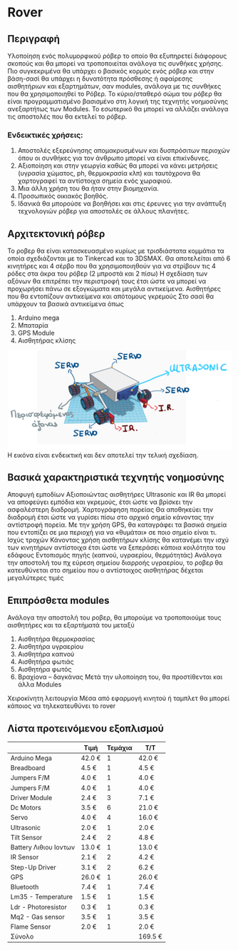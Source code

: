 # Rover

## Περιγραφή
Υλοποίηση ενός πολυμορφικού ρόβερ το οποίο θα εξυπηρετεί διάφορους σκοπούς και θα μπορεί να τροποποιείται ανάλογα τις συνθήκες χρήσης. Πιο συγκεκριμένα θα υπάρχει ο βασικός κορμός ενός ρόβερ και στην βάση-σασί θα υπάρχει η δυνατότητα πρόσθεσης ή αφαίρεσης αισθητήριων και εξαρτημάτων, σαν modules, ανάλογα με τις συνθήκες που θα χρησιμοποιηθεί το Ρόβερ. Το κύριο/σταθερό σώμα του ρόβερ θα είναι προγραμματισμένο βασισμένο στη λογική της τεχνητής νοημοσύνης ανεξαρτήτως των Modules. To εσωτερικό θα μπορεί να αλλάζει ανάλογα τις αποστολές που θα εκτελεί το ρόβερ.

### Ενδεικτικές χρήσεις:
1.	Αποστολές εξερεύνησης απομακρυσμένων και δυσπρόσιτων περιοχών όπου οι συνθήκες για τον άνθρωπο μπορεί να είναι επικίνδυνες. 
2.	Αξιοποίηση και στην γεωργία καθώς θα μπορεί να κάνει μετρήσεις (υγρασία χώματος, ph, θερμοκρασία κλπ) και ταυτόχρονα θα χαρτογραφεί τα αντίστοιχα σημεία ενός χωραφιού.
3.	Μια άλλη χρήση του θα ήταν στην βιομηχανία. 
4.	Προσωπικός οικιακός βοηθός. 
5.	Ιδανικά θα μπορούσε να βοηθήσει και στις έρευνες για την ανάπτυξη τεχνολογιών ρόβερ για αποστολές σε άλλους πλανήτες.


## Αρχιτεκτονική ρόβερ
Το ροβερ θα είναι κατασκευασμένο κυρίως με τρισδιάστατα κομμάτια τα οποία σχεδιάζονται με το Tinkercad και το 3DSMAX.
Θα αποτελείται από 6 κινητήρες και 4 σέρβο που θα χρησιμοποιηθούν για να στρίβουν τις 4 ρόδες στα άκρα του ρόβερ (2 μπροστά και 2 πίσω)
Η σχεδίαση των αξόνων θα επιτρέπει την περιστροφή τους έτσι ώστε να μπορεί να προχωρήσει πάνω σε εξογκώματα και μεγάλα αντικείμενα.
Αισθητήρες που θα εντοπίζουν αντικείμενα και απότομους γκρεμούς
Στο σασί θα υπάρχουν τα βασικά αντικείμενα όπως
1.	Arduino mega
2.	Μπαταρία
3.	GPS Module
4.	Αισθητήρας κλίσης

![alt text](https://github.com/kithendor/Project404s/blob/main/Images/Rover_Preview.png)
Η εικόνα είναι ενδεικτική και δεν αποτελεί την τελική σχεδίαση.

## Βασικά χαρακτηριστικά τεχνητής νοημοσύνης

Αποφυγή εμποδίων
Αξιοποιώντας αισθητήρες Ultrasonic και IR θα μπορεί να αποφεύγει εμπόδια και γκρεμούς, έτσι ώστε να βρίσκει την ασφαλέστερη διαδρομή.
Χαρτογράφηση πορείας
Θα αποθηκεύει την διαδρομή έτσι ώστε να γυρίσει πίσω στο αρχικό σημείο κάνοντας την αντίστροφή πορεία. Με την χρήση GPS, θα καταγράφει τα βασικά σημεία που εντοπίζει σε μια περιοχή για να «θυμάται» σε ποιο σημείο είναι τι.
Ισχύς τροχών
Κάνοντας χρήση αισθητήρων κλίσης θα κατανέμει την ισχύ των κινητήρων αντίστοιχα έτσι ώστε να ξεπεράσει κάποια κοιλότητα του εδάφους
Εντοπισμός πηγής (καπνού, υγραερίου, θερμότητάς)
Ανάλογα την αποστολή του πχ εύρεση σημείου διαρροής υγραερίου, το ροβερ θα κατευθύνεται στο σημείου που ο αντίστοιχος αισθητήρας δέχεται μεγαλύτερες τιμές

## Επιπρόσθετα modules
Ανάλογα την αποστολή του ροβερ, θα μπορούμε να τροποποιούμε τους αισθητήρες και τα εξαρτήματά του μεταξύ
1.	Αισθητήρα θερμοκρασίας
2.	Αισθητήρα υγραερίου
3.	Αισθητήρα καπνού
4.	Αισθητήρα φωτιάς
5.	Αισθητήρα φωτός
6.	Βραχίονα – δαγκάνας
Μετά την υλοποίηση του, θα προστίθενται και άλλα Modules

Χειροκίνητη λειτουργία
Μέσα από εφαρμογή κινητού ή ταμπλετ θα μπορεί κάποιος να τηλεκατευθύνει το rover

## Λίστα προτεινόμενου εξοπλισμού

|                       | Τιμή     | Τεμάχια | Τ/Τ       |
|-----------------------|----------|---------|-----------|
| Arduino Mega          |  42.0 €  | 1       |  42.0 €   |
| Breadboard            |  4.5 €   | 1       |  4.5 €    |
| Jumpers F/M           |  4.0 €   | 1       |  4.0 €    |
| Jumpers F/M           |  4.0 €   | 1       |  4.0 €    |
| Driver Module         |  2.4 €   | 3       |  7.1 €    |
| Dc Motors             |  3.5 €   | 6       |  21.0 €   |
| Servo                 |  4.0 €   | 4       |  16.0 €   |
| Ultrasonic            |  2.0 €   | 1       |  2.0 €    |
| Tilt Sensor           |  2.4 €   | 2       |  4.8 €    |
| Battery Λιθιου Ιοντων |  13.0 €  | 1       |  13.0 €   |
| IR Sensor             |  2.1 €   | 2       |  4.2 €    |
| Step-Up Driver        |  3.1 €   | 2       |  6.2 €    |
| GPS                   |  26.0 €  | 1       |  26.0 €   |
| Bluetooth             |  7.4 €   | 1       |  7.4 €    |
| Lm35 - Temperature    |  1.5 €   | 1       |  1.5 €    |
| Ldr - Photoresistor   |  0.3 €   | 1       |  0.3 €    |
| Mq2 - Gas sensor      |  3.5 €   | 1       |  3.5 €    |
| Flame Sensor          |  2.0 €   | 1       |  2.0 €    |
| Σύνολο                |          |         |  169.5 €  |
